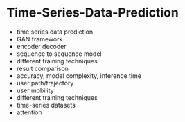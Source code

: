 # Time-Series-Data-Prediction                 
- time series data prediction               
- GAN framework            
- encoder decoder    
- sequence to sequence model  
- different training techniques  
- result comparison 
- accuracy, model complexity, inference time 
- user path/trajectory 
- user mobility 
- different training techniques 
- time-series datasets 
- attention 
  
